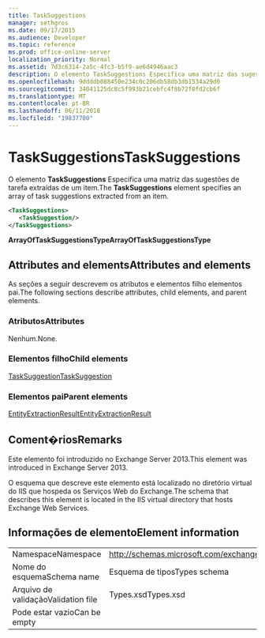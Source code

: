 ```yaml
---
title: TaskSuggestions
manager: sethgros
ms.date: 09/17/2015
ms.audience: Developer
ms.topic: reference
ms.prod: office-online-server
localization_priority: Normal
ms.assetid: 7d3c6314-2a5c-4fc3-b5f9-ae6d4946aac3
description: O elemento TaskSuggestions Especifica uma matriz das sugestões de tarefa extraídas de um item.
ms.openlocfilehash: 9ddddb088450e234c0c206db58db3db1534a29d0
ms.sourcegitcommit: 34041125dc8c5f993b21cebfc4f8b72f0fd2cb6f
ms.translationtype: MT
ms.contentlocale: pt-BR
ms.lasthandoff: 06/11/2018
ms.locfileid: "19837700"
---
```

# <a name="tasksuggestions"></a><span data-ttu-id="23961-103">TaskSuggestions</span><span class="sxs-lookup"><span data-stu-id="23961-103">TaskSuggestions</span></span>

<span data-ttu-id="23961-104">O elemento **TaskSuggestions** Especifica uma matriz das sugestões de tarefa extraídas de um item.</span><span class="sxs-lookup"><span data-stu-id="23961-104">The **TaskSuggestions** element specifies an array of task suggestions extracted from an item.</span></span> 
  
```XML
<TaskSuggestions>
   <TaskSuggestion/>
</TaskSuggestions>
```

<span data-ttu-id="23961-105">**ArrayOfTaskSuggestionsType**</span><span class="sxs-lookup"><span data-stu-id="23961-105">**ArrayOfTaskSuggestionsType**</span></span>

## <a name="attributes-and-elements"></a><span data-ttu-id="23961-106">Attributes and elements</span><span class="sxs-lookup"><span data-stu-id="23961-106">Attributes and elements</span></span>

<span data-ttu-id="23961-107">As seções a seguir descrevem os atributos e elementos filho elementos pai.</span><span class="sxs-lookup"><span data-stu-id="23961-107">The following sections describe attributes, child elements, and parent elements.</span></span>
  
### <a name="attributes"></a><span data-ttu-id="23961-108">Atributos</span><span class="sxs-lookup"><span data-stu-id="23961-108">Attributes</span></span>

<span data-ttu-id="23961-109">Nenhum.</span><span class="sxs-lookup"><span data-stu-id="23961-109">None.</span></span>
  
### <a name="child-elements"></a><span data-ttu-id="23961-110">Elementos filho</span><span class="sxs-lookup"><span data-stu-id="23961-110">Child elements</span></span>

[<span data-ttu-id="23961-111">TaskSuggestion</span><span class="sxs-lookup"><span data-stu-id="23961-111">TaskSuggestion</span></span>](tasksuggestion.md)
  
### <a name="parent-elements"></a><span data-ttu-id="23961-112">Elementos pai</span><span class="sxs-lookup"><span data-stu-id="23961-112">Parent elements</span></span>

[<span data-ttu-id="23961-113">EntityExtractionResult</span><span class="sxs-lookup"><span data-stu-id="23961-113">EntityExtractionResult</span></span>](entityextractionresult.md)
  
## <a name="remarks"></a><span data-ttu-id="23961-114">Coment�rios</span><span class="sxs-lookup"><span data-stu-id="23961-114">Remarks</span></span>

<span data-ttu-id="23961-115">Este elemento foi introduzido no Exchange Server 2013.</span><span class="sxs-lookup"><span data-stu-id="23961-115">This element was introduced in Exchange Server 2013.</span></span>
  
<span data-ttu-id="23961-116">O esquema que descreve este elemento está localizado no diretório virtual do IIS que hospeda os Serviços Web do Exchange.</span><span class="sxs-lookup"><span data-stu-id="23961-116">The schema that describes this element is located in the IIS virtual directory that hosts Exchange Web Services.</span></span>
  
## <a name="element-information"></a><span data-ttu-id="23961-117">Informações de elemento</span><span class="sxs-lookup"><span data-stu-id="23961-117">Element information</span></span>

|||
|:-----|:-----|
|<span data-ttu-id="23961-118">Namespace</span><span class="sxs-lookup"><span data-stu-id="23961-118">Namespace</span></span>  <br/> |http://schemas.microsoft.com/exchange/services/2006/types  <br/> |
|<span data-ttu-id="23961-119">Nome do esquema</span><span class="sxs-lookup"><span data-stu-id="23961-119">Schema name</span></span>  <br/> |<span data-ttu-id="23961-120">Esquema de tipos</span><span class="sxs-lookup"><span data-stu-id="23961-120">Types schema</span></span>  <br/> |
|<span data-ttu-id="23961-121">Arquivo de validação</span><span class="sxs-lookup"><span data-stu-id="23961-121">Validation file</span></span>  <br/> |<span data-ttu-id="23961-122">Types.xsd</span><span class="sxs-lookup"><span data-stu-id="23961-122">Types.xsd</span></span>  <br/> |
|<span data-ttu-id="23961-123">Pode estar vazio</span><span class="sxs-lookup"><span data-stu-id="23961-123">Can be empty</span></span>  <br/> ||
   

